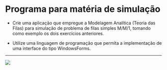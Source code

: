Programa para matéria de simulação
===============================================

- Crie uma aplicação que empregue a Modelagem Analítica (Teoria das Filas) para
simulação de problema de filas simples M/M/1, tomando como exemplo os dois
exercícios anteriores.

- Utilize uma linguagem de programação que permita a implementação de uma interface
do tipo WindowsForms.

--------------------
 ![](https://github.com/jacksonn455/Simulacao/blob/master/img1.png)
